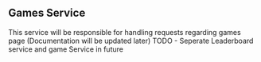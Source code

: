 ## Games Service
This service will be responsible for handling requests regarding games page
(Documentation will be updated later)
TODO - Seperate Leaderboard service and game Service in future